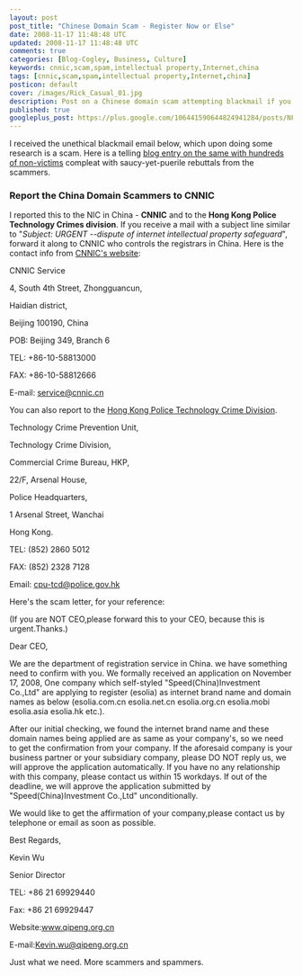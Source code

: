 ```yaml
---           
layout: post
post_title: "Chinese Domain Scam - Register Now or Else"
date: 2008-11-17 11:48:48 UTC
updated: 2008-11-17 11:48:48 UTC
comments: true
categories: [Blog-Cogley, Business, Culture]
keywords: cnnic,scam,spam,intellectual property,Internet,china
tags: [cnnic,scam,spam,intellectual property,Internet,china]
posticon: default
cover: /images/Rick_Casual_01.jpg
description: Post on a Chinese domain scam attempting blackmail if you do not register a domain name, by Rick Cogley. 
published: true
googleplus_post: https://plus.google.com/106441590644824941284/posts/NFTk8La8zLY
---
```

 

I received the unethical blackmail email below, which upon doing some research is a scam. Here is a telling [blog entry on the same with hundreds of non-victims](http://blog.sinohosting.net/beware-of-chinese-domain-names-fraud/) compleat with saucy-yet-puerile rebuttals from the scammers. 


### Report the China Domain Scammers to CNNIC



I reported this to the NIC in China - **CNNIC** and to the **Hong Kong Police Technology Crimes division**. If you receive a mail with a subject line similar to "_Subject: URGENT --dispute of internet intellectual property safeguard_", forward it along to CNNIC who controls the registrars in China. Here is the contact info from [CNNIC's website](http://www.cnnic.cn/en/html/contact_us_01.htm?2918134457=1865079662): 


> 


CNNIC Service


4, South 4th Street, Zhongguancun,


Haidian district,


Beijing 100190, China


POB: Beijing 349, Branch 6


TEL: +86-10-58813000


FAX: +86-10-58812666


E-mail: service@cnnic.cn





You can also report to the [Hong Kong Police Technology Crime Division](http://www.police.gov.hk/hkp-home/english/tcd/contact.htm). 


> 


Technology Crime Prevention Unit,


Technology Crime Division,


Commercial Crime Bureau, HKP,


22/F, Arsenal House,


Police Headquarters,


1 Arsenal Street, Wanchai


Hong Kong.


TEL: (852) 2860 5012


FAX: (852) 2328 7128


Email: cpu-tcd@police.gov.hk





Here's the scam letter, for your reference: 


> 


(If you are NOT CEO,please forward this to your CEO, because this is urgent.Thanks.)


 


Dear CEO,


 


We are the department of registration service in China. we have something need to confirm with you. We formally received an application on November 17, 2008, One  company which self-styled "Speed(China)Investment Co.,Ltd" are applying to register (esolia) as internet brand name and domain names as below (esolia.com.cn  esolia.net.cn  esolia.org.cn  esolia.mobi  esolia.asia  esolia.hk  etc.).


 


After our initial checking, we found the internet brand name and these domain names being applied are as same as your company's, so we need to get the confirmation from your company. If the aforesaid company is your business partner or your subsidiary company, please DO NOT reply us, we will approve the application automatically. If you have no any relationship with this company, please contact us within 15 workdays. If out of the deadline, we will approve the application  submitted by "Speed(China)Investment Co.,Ltd" unconditionally.


   


We would like to get the affirmation of your company,please contact us by telephone or email as soon as possible.


 


Best Regards,


 


Kevin Wu


Senior Director


TEL: +86 21 69929440


Fax:  +86 21 69929447


Website:www.qipeng.org.cn 


E-mail:Kevin.wu@qipeng.org.cn





Just what we need. More scammers and spammers. 
















